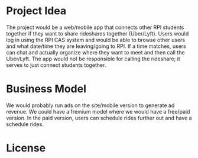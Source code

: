 # Project Idea
The project would be a web/mobile app that connects other RPI students together if they want to share rideshares together (Uber/Lyft).
Users would log in using the RPI CAS system and would be able to browse other users and what date/time they are leaving/going to
RPI. If a time matches, users can chat and actually organize where they want to meet and then call the Uber/Lyft. The app
would not be responsible for calling the rideshare; it serves to just connect students together.

# Business Model
We would probably run ads on the site/mobile version to generate ad revenue. We could have a fremium model where we would have a 
free/paid version. In the paid version, users can schedule rides further out and have a schedule rides.

# License
